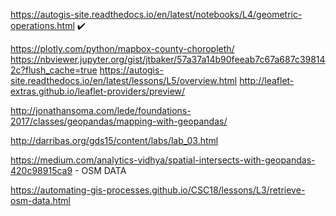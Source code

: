 https://autogis-site.readthedocs.io/en/latest/notebooks/L4/geometric-operations.html  ✔️


https://plotly.com/python/mapbox-county-choropleth/
https://nbviewer.jupyter.org/gist/jtbaker/57a37a14b90feeab7c67a687c398142c?flush_cache=true
https://autogis-site.readthedocs.io/en/latest/lessons/L5/overview.html
http://leaflet-extras.github.io/leaflet-providers/preview/


http://jonathansoma.com/lede/foundations-2017/classes/geopandas/mapping-with-geopandas/



http://darribas.org/gds15/content/labs/lab_03.html




https://medium.com/analytics-vidhya/spatial-intersects-with-geopandas-420c98915ca9 - OSM DATA


https://automating-gis-processes.github.io/CSC18/lessons/L3/retrieve-osm-data.html


